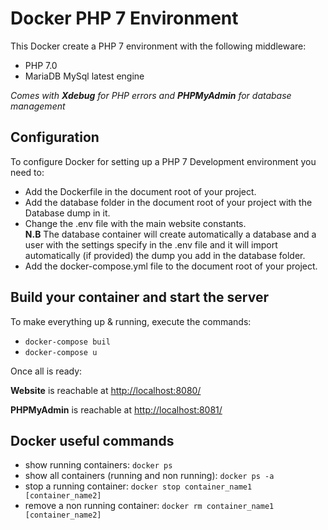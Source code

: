 # Docker PHP 7 Environment

This Docker create a PHP 7 environment with the following middleware:

 - PHP 7.0
 - MariaDB MySql latest engine
 
*Comes with **Xdebug** for PHP errors and **PHPMyAdmin** for database management*

## Configuration
To configure Docker for setting up a PHP 7 Development environment you need to:

- Add the Dockerfile in the document root of your project.
- Add the database folder in the document root of your project with the Database dump in it.
- Change the .env file with the main website constants.  
**N.B** The database container will create automatically a database and a user with the settings specify in the .env file and it will import automatically (if provided) the dump you add in the database folder.
- Add the docker-compose.yml file to the document root of your project.

## Build your container and start the server
To make everything up & running, execute the commands:

- `docker-compose buil`
- `docker-compose u`

Once all is ready:

**Website** is reachable at [http://localhost:8080/](http://localhost:8080/)

**PHPMyAdmin** is reachable at [http://localhost:8081/](http://localhost:8081/)


## Docker useful commands

- show running containers: `docker ps`
- show all containers (running and non running): `docker ps -a`
- stop a running container: `docker stop container_name1 [container_name2]`
- remove a non running container: `docker rm container_name1 [container_name2]`
